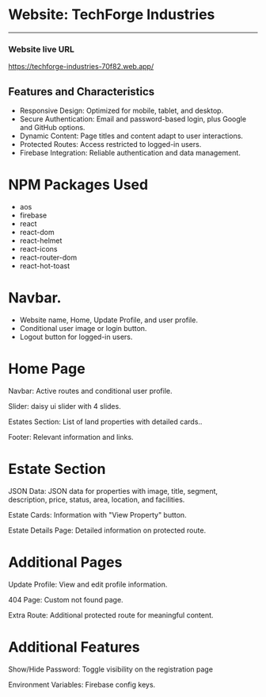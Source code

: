 <h1>Website: TechForge Industries</h1>
<hr>
<h3>Website live URL</h3>
<a href ="">https://techforge-industries-70f82.web.app/</a>

<h2>Features and Characteristics</h2>
 <ul>
    <li>Responsive Design: Optimized for mobile, tablet, and desktop.</li>
    <li>Secure Authentication: Email and password-based login, plus Google and GitHub options.</li>
    <li>Dynamic Content: Page titles and content adapt to user interactions.</li>
    <li>Protected Routes: Access restricted to logged-in users.</li>
    <li>Firebase Integration: Reliable authentication and data management.</li>
</ul>

<h1>NPM Packages Used</h1>
<ul>
    <li>aos</li>
    <li>firebase</li>
    <li>react</li>
    <li>react-dom</li>
    <li>react-helmet</li>
    <li>react-icons</li>
    <li>react-router-dom</li>
    <li>react-hot-toast</li>
</ul>
<h1>Navbar.</h1>
<ul>
    <li>Website name, Home, Update Profile, and user profile.</li>
    <li>Conditional user image or login button.</li>
    <li>Logout button for logged-in users.</li>
</ul>

<h1>Home Page</h1>
<p>Navbar: Active routes and conditional user profile.</p>
<p>Slider:  daisy ui slider with 4 slides.</p>
<p>Estates Section: List of land properties with detailed cards..</p>
<p>Footer: Relevant information and links.</p>


<h1>Estate Section</h1>
<p>JSON Data: JSON data for properties with image, title, segment, description, price, status, area, location, and facilities.</p>
<p>Estate Cards: Information with "View Property" button.</p>
<p>Estate Details Page: Detailed information on protected route.</p>



<h1>Additional Pages</h1>
<p>
Update Profile: View and edit profile information.</p>
<p>404 Page: Custom not found page.</p>
<p>Extra Route: Additional protected route for meaningful content.</p>


<h1>Additional Features</h1>
<p>Show/Hide Password: Toggle visibility on the registration page</p>
<p>Environment Variables: Firebase config keys.</p>
